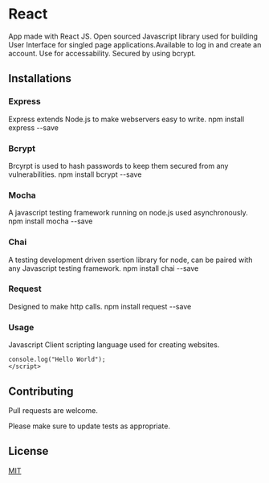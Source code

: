 # React

App made with React JS. Open sourced Javascript library used for building User Interface for singled page applications.Available to log in and create an account. Use for accessability. Secured by using bcrypt. 
 
## Installations

### Express

Express extends Node.js to make webservers easy to write.
npm install express --save

### Bcrypt

Brcyrpt is used to hash passwords to keep them secured from any vulnerabilities.
npm install bcrypt --save

### Mocha

A javascript testing framework running on node.js used asynchronously.
npm install mocha --save

### Chai

A testing development driven ssertion library for node, can be paired with any Javascript testing framework.
npm install chai --save

### Request

Designed to make http calls.
npm install request --save

### Usage

Javascript
Client scripting language used for creating websites.

```<script>
console.log("Hello World");
</script>
```

## Contributing
Pull requests are welcome. 

Please make sure to update tests as appropriate.

## License
[MIT](https://github.com/ShirleyDamiron/E-Commerce-Mongo/blob/master/LICENSE)
